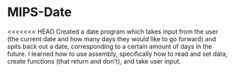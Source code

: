 # MIPS-Date
<<<<<<< HEAD
Created a date program which takes input from the user (the current date and how many days they would like to go forward) and spits back out a date, corresponding to a certain amount of days in the future. I learned how to use assembly, specifically how to read and set data, create functions (that return and don't), and take user input.
